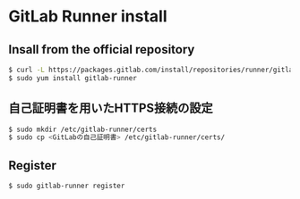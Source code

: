 # GitLab Runner install

## Insall from the official repository
```bash
$ curl -L https://packages.gitlab.com/install/repositories/runner/gitlab-runner/script.rpm.sh | sudo bash
$ sudo yum install gitlab-runner
```


## 自己証明書を用いたHTTPS接続の設定
```bash
$ sudo mkdir /etc/gitlab-runner/certs
$ sudo cp <GitLabの自己証明書> /etc/gitlab-runner/certs/
```

## Register
```bash
$ sudo gitlab-runner register
```
